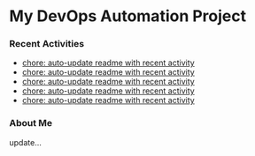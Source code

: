 # My DevOps Automation Project

### Recent Activities
<!-- activity:START -->
- [chore: auto-update readme with recent activity](https://github.com/kaigiii/mybowling-app/commit/71bade64550e45ac35f19ea51c3d09cda10f6f0f)
- [chore: auto-update readme with recent activity](https://github.com/kaigiii/mybowling-app/commit/fbafc2cebd98fcf43c7a8b0413839225f87d4590)
- [chore: auto-update readme with recent activity](https://github.com/kaigiii/mybowling-app/commit/c3b76cc15b82336be7440603a2cd78281fdc8400)
- [chore: auto-update readme with recent activity](https://github.com/kaigiii/mybowling-app/commit/18b534e864679f0d1a30462d3b273dfcc9307f6c)
- [chore: auto-update readme with recent activity](https://github.com/kaigiii/mybowling-app/commit/4c1f1ddf217c066c7aec013810ab714efc71a0c5)
<!-- activity:END -->

### About Me
<!-- MYLINKS:START -->
<!-- MYLINKS:END -->

update...
